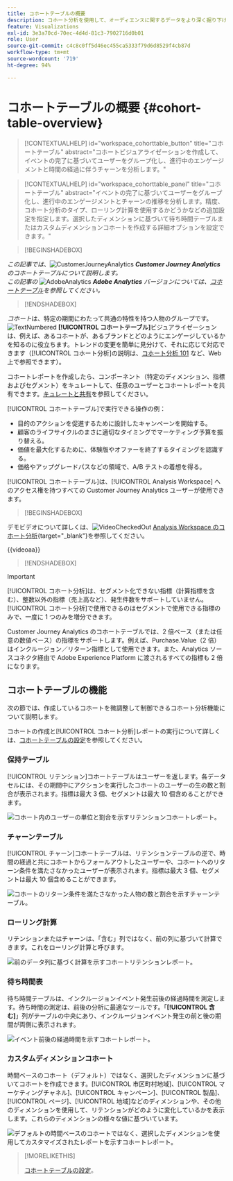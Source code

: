 ```yaml
---
title: コホートテーブルの概要
description: コホート分析を使用して、オーディエンスに関するデータをより深く掘り下げ、そのデータを関連するグループに分割する方法を説明します。 Analysis Workspaceでのコホート分析の使用。
feature: Visualizations
exl-id: 3e3a70cd-70ec-4d4d-81c3-7902716d0b01
role: User
source-git-commit: c4c8c0ff5d46ec455ca5333f79d6d8529f4cb87d
workflow-type: tm+mt
source-wordcount: '719'
ht-degree: 94%

---
```


# コホートテーブルの概要 {#cohort-table-overview}

<!-- markdownlint-disable MD034 -->

>[!CONTEXTUALHELP]
>id="workspace_cohorttable_button"
>title="コホートテーブル"
>abstract="コホートビジュアライゼーションを作成して、イベントの完了に基づいてユーザーをグループ化し、進行中のエンゲージメントと時間の経過に伴うチャーンを分析します。"

<!-- markdownlint-enable MD034 -->

<!-- markdownlint-disable MD034 -->

>[!CONTEXTUALHELP]
>id="workspace_cohorttable_panel"
>title="コホートテーブル"
>abstract="イベントの完了に基づいてユーザーをグループ化し、進行中のエンゲージメントとチャーンの推移を分析します。精度、コホート分析のタイプ、ローリング計算を使用するかどうかなどの追加設定を指定します。選択したディメンションに基づいて待ち時間テーブルまたはカスタムディメンションコホートを作成する詳細オプションを設定できます。"

<!-- markdownlint-enable MD034 -->


>[!BEGINSHADEBOX]

_この記事では、_![CustomerJourneyAnalytics](/help/assets/icons/CustomerJourneyAnalytics.svg) _**Customer Journey Analytics** のコホートテーブルについて説明します。_<br/>_この記事の_ ![AdobeAnalytics](/help/assets/icons/AdobeAnalytics.svg) _**Adobe Analytics** バージョンについては、[コホートテーブル](https://experienceleague.adobe.com/ja/docs/analytics/analyze/analysis-workspace/visualizations/cohort-table/cohort-analysis)を参照してください。_

>[!ENDSHADEBOX]


*コホート*&#x200B;は、特定の期間にわたって共通の特性を持つ人物のグループです。![TextNumbered](/help/assets/icons/TextNumbered.svg) **[!UICONTROL コホートテーブル]**&#x200B;ビジュアライゼーションは、例えば、あるコホートが、あるブランドとどのようにエンゲージしているかを知るのに役立ちます。トレンドの変更を簡単に見分けて、それに応じて対応できます（[!UICONTROL コホート分析]の説明は、[コホート分析 101](https://ja.wikipedia.org/wiki/Cohort_analysis) など、Web 上で参照できます）。

コホートレポートを作成したら、コンポーネント（特定のディメンション、指標およびセグメント）をキュレートして、任意のユーザーとコホートレポートを共有できます。[キュレートと共有](/help/analysis-workspace/curate-share/curate.md)を参照してください。

[!UICONTROL コホートテーブル]で実行できる操作の例：

* 目的のアクションを促進するために設計したキャンペーンを開始する。
* 顧客のライフサイクルのまさに適切なタイミングでマーケティング予算を振り替える。
* 価値を最大化するために、体験版やオファーを終了するタイミングを認識する。
* 価格やアップグレードパスなどの領域で、A/B テストの着想を得る。

[!UICONTROL コホートテーブル]は、[!UICONTROL Analysis Workspace] へのアクセス権を持つすべての Customer Journey Analytics ユーザーが使用できます。


>[!BEGINSHADEBOX]

デモビデオについて詳しくは、![VideoCheckedOut](/help/assets/icons/VideoCheckedOut.svg) [Analysis Workspace のコホート分析](https://video.tv.adobe.com/v/23990/?quality=12&learn=on){target="_blank"}を参照してください。

{{videoaa}}

>[!ENDSHADEBOX]


>[!IMPORTANT]
>
>[!UICONTROL コホート分析]は、セグメント化できない指標（計算指標を含む）、整数以外の指標（売上高など）、発生件数をサポートしていません。[!UICONTROL コホート分析]で使用できるのはセグメントで使用できる指標のみで、一度に 1 つのみを増分できます。

Customer Journey Analytics のコホートテーブルでは、2 倍ベース（または任意の数値ベース）の指標をサポートします。例えば、Purchase.Value（2 倍）はインクルージョン／リターン指標として使用できます。また、Analytics ソースコネクタ経由で Adobe Experience Platform に渡されるすべての指標も 2 倍になります。

## コホートテーブルの機能

次の節では、作成しているコホートを微調整して制御できるコホート分析機能について説明します。

コホートの作成と[!UICONTROL コホート分析]レポートの実行について詳しくは、[コホートテーブルの設定](/help/analysis-workspace/visualizations/cohort-table/t-cohort.md)を参照してください。

### 保持テーブル

[!UICONTROL リテンション]コホートテーブルはユーザーを返します。各データセルには、その期間中にアクションを実行したコホートのユーザーの生の数と割合が表示されます。指標は最大 3 個、セグメントは最大 10 個含めることができます。

![コホート内のユーザーの単位と割合を示すリテンションコホートレポート。](assets/retention-report.png)

### チャーンテーブル

[!UICONTROL チャーン]コホートテーブルは、リテンションテーブルの逆で、時間の経過と共にコホートからフォールアウトしたユーザーや、コホートへのリターン条件を満たさなかったユーザーが表示されます。指標は最大 3 個、セグメントは最大 10 個含めることができます。

![コホートのリターン条件を満たさなかった人物の数と割合を示すチャーンテーブル。](assets/churn-report.png)

### ローリング計算

リテンションまたはチャーンは、「含む」列ではなく、前の列に基づいて計算できます。これをローリング計算と呼びます。

![前のデータ列に基づく計算を示すコホートリテンションレポート。](assets/retention-report-rolling.png)

### 待ち時間表

待ち時間テーブルは、インクルージョンイベント発生前後の経過時間を測定します。待ち時間の測定は、前後の分析に最適なツールです。「**[!UICONTROL 含む]**」列がテーブルの中央にあり、インクルージョンイベント発生の前と後の期間が両側に表示されます。

![イベント前後の経過時間を示すコホートレポート。](assets/retention-report-latency.png)

### カスタムディメンションコホート

時間ベースのコホート（デフォルト）ではなく、選択したディメンションに基づいてコホートを作成できます。[!UICONTROL 市区町村地域]、[!UICONTROL マーケティングチャネル]、[!UICONTROL キャンペーン]、[!UICONTROL 製品]、[!UICONTROL ページ]、[!UICONTROL 地域]などのディメンションや、その他のディメンションを使用して、リテンションがどのように変化しているかを表示します。これらのディメンションの様々な値に基づいています。

![デフォルトの時間ベースのコホートではなく、選択したディメンションを使用してカスタマイズされたレポートを示すコホートレポート。](assets/retention-dimensions.png)

>[!MORELIKETHIS]
>
>[コホートテーブルの設定](/help/analysis-workspace/visualizations/cohort-table/t-cohort.md)。
>

